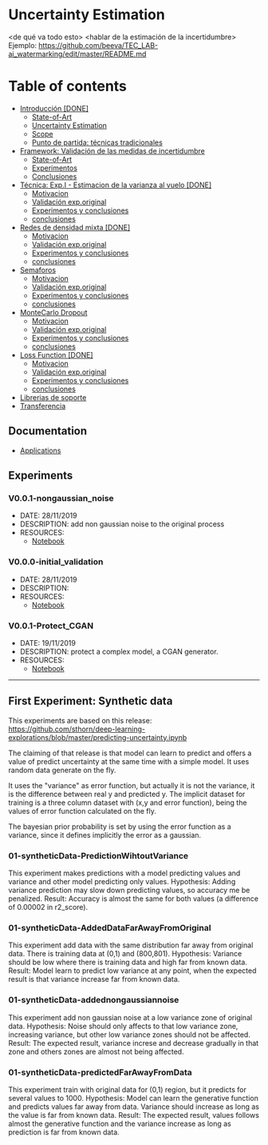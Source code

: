 # Uncertainty Estimation

<de qué va todo esto>
<hablar de la estimación de la incertidumbre>
Ejemplo:
https://github.com/beeva/TEC_LAB-ai_watermarking/edit/master/README.md

Table of contents
=================

-   [Introducción [DONE]](#introduccion)
    -   [State-of-Art](#state-of-art)
    -   [Uncertainty Estimation](#state-of-art)
    -   [Scope](#scope)
    -   [Punto de partida: técnicas tradicionales](#traditional-techniques)
-   [Framework: Validación de las medidas de incertidumbre](#Framework)
    -   [State-of-Art](#state-of-art)
    -   [Experimentos](#experimentos)
    -   [Conclusiones](#conclusiones)
-   [Técnica: Exp.I - Estimacion de la varianza al vuelo [DONE]](#exp_I)
    -   [Motivacion](#exp_I_motivacion)
    -   [Validación exp.original](#exp_I_tecnica-intro)
    -   [Experimentos y conclusiones](#exp_I_exp-conclusiones)
    -   [conclusiones](#exp_I_final-conclusiones)
-   [Redes de densidad mixta [DONE]](#mdn)
    -   [Motivacion](#mdn_motivacion)
    -   [Validación exp.original](#mdn_tecnica-intro)
    -   [Experimentos y conclusiones](#mdn_exp-conclusiones)
    -   [conclusiones](#mdn_final-conclusiones)
-   [Semaforos](#semaforos)
    -   [Motivacion](#semaforos_motivacion)
    -   [Validación exp.original](#semaforos_tecnica-intro)
    -   [Experimentos y conclusiones](#semaforos_exp-conclusiones)
    -   [conclusiones](#semaforos_final-conclusiones)
-   [MonteCarlo Dropout](#monte_carlo)
    -   [Motivacion](#monte_carlo_motivacion)
    -   [Validación exp.original](#monte_carlo_tecnica-intro)
    -   [Experimentos y conclusiones](#monte_carlo_exp-conclusiones)
    -   [conclusiones](#monte_carlo_final-conclusiones)    
-   [Loss Function [DONE]](#loss)
    -   [Motivacion](#loss_motivacion)
    -   [Validación exp.original](#loss_tecnica-intro)
    -   [Experimentos y conclusiones](#loss_exp-conclusiones)
    -   [conclusiones](#loss_final-conclusiones)
-   [Librerias de soporte](#librerias)
-   [Transferencia](#transferencia)


## Documentation
* [Applications](applications.md)


## Experiments


### V0.0.1-nongaussian_noise
* DATE: 28/11/2019
* DESCRIPTION: add non gaussian noise to the original process
* RESOURCES:
  * [Notebook](.ipynb)
  
### V0.0.0-initial_validation
* DATE: 28/11/2019
* DESCRIPTION: 
* RESOURCES:
  * [Notebook](.ipynb)

  
### V0.0.1-Protect_CGAN
* DATE: 19/11/2019
* DESCRIPTION: protect a complex model, a CGAN generator.
* RESOURCES:
  * [Notebook](.ipynb)
---

## First Experiment: Synthetic data
This experiments are based on this release:
https://github.com/sthorn/deep-learning-explorations/blob/master/predicting-uncertainty.ipynb

The claiming of that release is that model can learn to predict and offers a value of predict uncertainty at the same time with a simple model.
It uses random data generate on the fly.

It uses the "variance" as error function, but actually it is not the variance, it is the difference between real y and predicted y.
The implicit dataset for training is a three column dataset with (x,y and error function), being the values of error function calculated on the fly.

The bayesian prior probability is set by using the error function as a variance, since it defines implicitly the error as a gaussian.


### 01-syntheticData-PredictionWihtoutVariance
This experiment makes predictions with a model predicting values and variance and other model predicting only values.
Hypothesis: Adding variance prediction may slow down predicting values, so accuracy me be penalized.
Result: Accuracy is almost the same for both values (a difference of 0.00002 in r2_score).

### 01-syntheticData-AddedDataFarAwayFromOriginal
This experiment add data with the same distribution far away from original data.
There is training data at (0,1) and (800,801).
Hypothesis: Variance should be low where there is training data and high far from known data.
Result: Model learn to predict low variance at any point, when the expected result is that variance increase far from known data.

### 01-syntheticData-addednongaussiannoise
This experiment add non gaussian noise at a low variance zone of original data.
Hypothesis: Noise should only affects to that low variance zone, increasing variance, but other low variance zones should not be affected.
Result: The expected result, variance increse and decrease gradually in that zone and others zones are almost not being affected.


### 01-syntheticData-predictedFarAwayFromData
This experiment train with original data for (0,1) region, but it predicts for several values to 1000.
Hypothesis: Model can learn the generative function and predicts values far away from data. Variance should increase as long as the value is far from known data.
Result: The expected result, values follows almost the generative function and the variance increase as long as prediction is far from known data.
